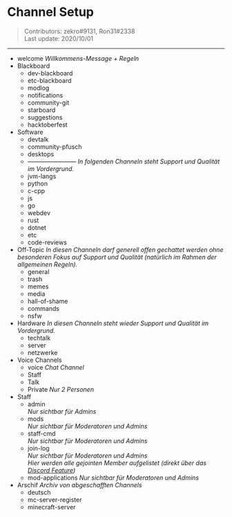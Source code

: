 # Channel Setup 
> Contributors: zekro#9131, Ron31#2338  
> Last update:  2020/10/01

---

- welcome 
  *Willkommens-Message + Regeln*
- Blackboard
  - dev-blackboard
  - etc-blackboard
  - modlog
  - notifications
  - community-git
  - starboard
  - suggestions
  - hacktoberfest
- Software
  - devtalk
  - community-pfusch
  - desktops
  - ————————
  *In folgenden Channeln steht Support und Qualität im Vordergrund.*
  - jvm-langs
  - python
  - c-cpp
  - js
  - go
  - webdev
  - rust
  - dotnet
  - etc
  - code-reviews
- Off-Topic
  *In diesen Channeln darf generell offen gechattet werden ohne besonderen Fokus auf Support und Qualität (natürlich im Rahmen der allgemeinen Regeln).*
  - general
  - trash
  - memes
  - media
  - hall-of-shame
  - commands
  - nsfw
- Hardware
*In diesen Channeln steht wieder Support und Qualität im Vordergrund.*
  - techtalk
  - server
  - netzwerke
- Voice Channels
  - voice *Chat Channel*
  - Staff
  - Talk 
  - Private *Nur 2 Personen*
- Staff
  - admin  
    *Nur sichtbar für Admins*
  - mods  
    *Nur sichtbar für Moderatoren und Admins*
  - staff-cmd  
    *Nur sichtbar für Moderatoren und Admins*
  - join-log  
    *Nur sichtbar für Moderatoren und Admins*  
    *Hier werden alle gejointen Member aufgelistet (direkt über das [Discord Feature](https://i.zekro.de/Discord_2019-01-10_16-23-08.png))*
  - mod-applications
    *Nur sichtbar für Moderatoren und Admins*
- Arschif *Archiv von abgeschafften Channels*
  - deutsch
  - mc-server-register
  - minecraft-server
